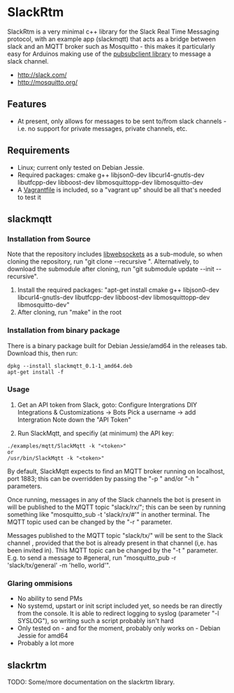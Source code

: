 SlackRtm
========

SlackRtm is a very minimal c++ library for the Slack Real Time Messaging protocol, with an example app (slackmqtt) that acts as a bridge between slack and an MQTT broker such as Mosquitto - this makes it particularly easy for Arduinos making use of the [pubsubclient library](https://github.com/knolleary/pubsubclient) to message a slack channel.

* http://slack.com/
* http://mosquitto.org/

## Features

* At present, only allows for messages to be sent to/from slack channels - i.e. no support for private messages, private channels, etc.

## Requirements

* Linux; current only tested on Debian Jessie.
* Required packages: cmake g++ libjson0-dev libcurl4-gnutls-dev libutfcpp-dev libboost-dev libmosquittopp-dev libmosquitto-dev
* A [Vagrantfile](https://www.vagrantup.com/) is included, so a "vagrant up" should be all that's needed to test it

## slackmqtt
### Installation from Source
Note that the repository includes [libwebsockets](https://libwebsockets.org) as a sub-module, so when cloning the repository, run "git clone --recursive <URL>". Alternatively, to download the submodule after cloning, run "git submodule update --init --recursive".

1. Install the required packages: "apt-get install cmake g++ libjson0-dev libcurl4-gnutls-dev libutfcpp-dev libboost-dev libmosquittopp-dev libmosquitto-dev"
2. After cloning, run "make" in the root

### Installation from binary package
There is a binary package built for Debian Jessie/amd64 in the releases tab. Download this, then run:
```
dpkg --install slackmqtt_0.1-1_amd64.deb
apt-get install -f
```
### Usage

1. Get an API token from Slack, goto:
  Configure Intergrations
  DIY Integrations & Customizations -> Bots
  Pick a username -> add Intergration
  Note down the "API Token"
  
2. Run SlackMqtt, and specifiy (at minimum) the API key:

```
./examples/mqtt/SlackMqtt -k "<token>"
or
/usr/bin/SlackMqtt -k "<token>"
```

By default, SlackMqtt expects to find an MQTT broker running on localhost, port 1883; this can be overridden by passing the "-p <port>" and/or "-h <host>" parameters.

Once running, messages in any of the Slack channels the bot is present in will be published to the MQTT topic "slack/rx/<channel>"; this can be seen by running something like "mosquitto_sub -t 'slack/rx/#'" in another terminal. The MQTT topic used can be changed by the "-r <topic>" parameter.

Messages published to the MQTT topic "slack/tx/<channel>" will be sent to the Slack channel <channel>, provided that the bot is already present in that channel (i,e. has been invited in). This MQTT topic can be changed by the "-t <topic>" parameter.
E.g. to send a message to #general, run "mosquitto_pub -r 'slack/tx/general' -m 'hello, world'".

### Glaring ommisions
* No ability to send PMs
* No systemd, upstart or init script included yet, so needs be ran directly from the console. It is able to redirect logging to syslog (parameter "-l SYSLOG"), so writing such a script probably isn't hard
* Only tested on - and for the moment, probably only works on - Debian Jessie for amd64
* Probably a lot more

## slackrtm
TODO: Some/more documentation on the slackrtm library.
